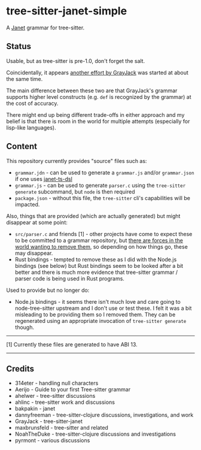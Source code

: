 # tree-sitter-janet-simple

A [Janet](https://janet-lang.org) grammar for tree-sitter.

## Status

Usable, but as tree-sitter is pre-1.0, don't forget the salt.

Coincidentally, it appears [another effort by
GrayJack](https://github.com/GrayJack/tree-sitter-janet/) was started
at about the same time.

The main difference between these two are that GrayJack's grammar
supports higher level constructs (e.g. `def` is recognized by the
grammar) at the cost of accuracy.

There might end up being different trade-offs in either approach and
my belief is that there is room in the world for multiple attempts
(especially for lisp-like languages).

## Content

This repository currently provides "source" files such as:

* `grammar.jdn` - can be used to generate a `grammar.js` and/or
  `grammar.json` if one uses
  [janet-ts-dsl](https://github.com/sogaiu/janet-ts-dsl)
* `grammar.js` - can be used to generate `parser.c` using the
  `tree-sitter` `generate` subcommand, but `node` is then required
* `package.json` - without this file, the `tree-sitter` cli's
  capabilities will be impacted.

Also, things that are provided (which are actually generated) but
might disappear at some point:

* `src/parser.c` and friends [1] - other projects have come to expect
  these to be committed to a grammar repository, but [there are forces
  in the world wanting to remove
  them](https://github.com/sogaiu/ts-questions/blob/master/questions/should-parser-source-be-committed/README.md),
  so depending on how things go, these may disappear.
* Rust bindings - tempted to remove these as I did with the Node.js
  bindings (see below) but Rust bindings seem to be looked after a bit
  better and there is much more evidence that tree-sitter grammar /
  parser code is being used in Rust programs.

Used to provide but no longer do:

* Node.js bindings - it seems there isn't much love and care going to
  node-tree-sitter upstream and I don't use or test these.  I felt it
  was a bit misleading to be providing them so I removed them.  They
  can be regenerated using an appropriate invocation of `tree-sitter
  generate` though.

---

[1] Currently these files are generated to have ABI 13.

---

## Credits

* 314eter - handling null characters
* Aerijo - Guide to your first Tree-sitter grammar
* ahelwer - tree-sitter discussions
* ahlinc - tree-sitter work and discussions
* bakpakin - janet
* dannyfreeman - tree-sitter-clojure discussions, investigations, and
  work
* GrayJack - tree-sitter-janet
* maxbrunsfeld - tree-sitter and related
* NoahTheDuke - tree-sitter-clojure discussions and investigations
* pyrmont - various discussions

